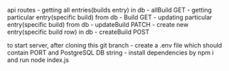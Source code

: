 api routes
    - getting all entries(builds entry) in db
        - allBuild        GET
    - getting particular entry(specific build) from db
        - Build           GET
    - updating particular entry(specific build) from db
        - updateBuild     PATCH
    - create new entry(specific build row) in db
        - createBuild     POST


to start server, after cloning this git branch
    - create a .env file which should contain PORT and PostgreSQL DB string
    - install dependencies by npm i
    and run node index.js